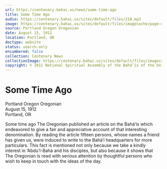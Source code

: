 ```yaml
---
url: https://centenary.bahai.us/news/some-time-ago
title: Some Time Ago
audio: https://centenary.bahai.us/sites/default/files/218.mp3
image: https://centenary.bahai.us/sites/default/files/imagecache/page-main-image/images/press_clippings/08-15-1912%20Portland%20OR%20Oregonian%20Some%20Time%20Ago.png
source: Portland Oregon Oregonian
date: August 15, 1912
location: Portland, OR
doctype: website
status: search-only
encumbered: false
collection: Centenary News
collectionImage: https://centenary.bahai.us/sites/default/files/imagecache/theme-image/main_image/abdulbaha-overview-small_0.jpg
copyright: © 2011 National Spiritual Assembly of the Bahá’ís of the United States
---
```



# Some Time Ago

Portland Oregon Oregonian  
August 15, 1912  
Portland, OR  



Some time ago The Oregonian published an article on the Bahá’ís which endeavored to give a fair and appreciative account of that interesting denomination. By reading the article fifteen persons, whose names a friend has given us, were induced to write to the Bahá’í headquarters for more particulars. This fact is mentioned not only because we take a kindly interest in ‘Abdu’l-Bahá and his disciples, but also because it shows that The Oregonian is read with serious attention by thoughtful persons who wish to keep in touch with the ideas of the day.